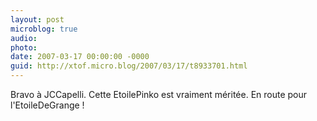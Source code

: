 ```yaml
---
layout: post
microblog: true
audio: 
photo: 
date: 2007-03-17 00:00:00 -0000
guid: http://xtof.micro.blog/2007/03/17/t8933701.html
---
```

Bravo à JCCapelli. Cette EtoilePinko est vraiment méritée. En route pour l'EtoileDeGrange !
